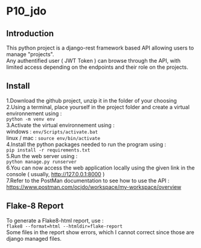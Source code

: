 # P10_jdo

## Introduction

This python project is a django-rest framework based API allowing users to manage "projects".  
Any authentified user ( JWT Token ) can browse through the API, with limited access depending on the endpoints and their role on the projects.

## Install
1.Download the github project, unzip it in the folder of your choosing  
2.Using a terminal, place yourself in the project folder and create a virtual environnement using :  
`python -m venv env`  
3.Activate the virtual environnement using :  
windows : `env/Scripts/activate.bat`  
linux / mac : `source env/bin/activate`  
4.Install the python packages needed to run the program using :  
`pip install -r requirements.txt`  
5.Run the web server using :  
`python manage.py runserver`  
6.You can now access the web application locally using the given link in the console ( usually, http://127.0.0.1:8000 )  
7.Refer to the PostMan documentation to see how to use the API : https://www.postman.com/ocjdo/workspace/my-workspace/overview

## Flake-8 Report
To generate a Flake8-html report, use :  
`flake8 --format=html --htmldir=flake-report`  
Some files in the report show errors, which I cannot correct since those are django managed files.


